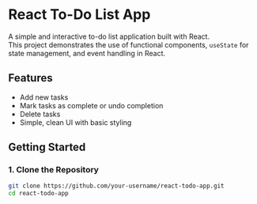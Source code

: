 # React To-Do List App

A simple and interactive to-do list application built with React.  
This project demonstrates the use of functional components, `useState` for state management, and event handling in React.

## Features
- Add new tasks  
- Mark tasks as complete or undo completion  
- Delete tasks  
- Simple, clean UI with basic styling  

## Getting Started

### 1. Clone the Repository
```bash
git clone https://github.com/your-username/react-todo-app.git
cd react-todo-app
